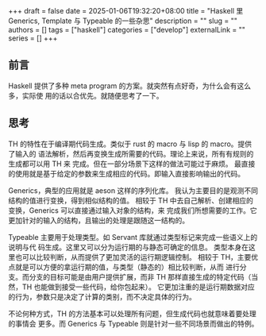 +++ 
draft = false
date = 2025-01-06T19:32:20+08:00
title = "Haskell 里 Generics, Template 与 Typeable 的一些杂思"
description = ""
slug = ""
authors = []
tags = ["haskell"]
categories = ["develop"]
externalLink = ""
series = []
+++

## 前言
Haskell 提供了多种 meta program 的方案。就突然有点好奇，为什么会有这么多，实际使
用的话以合优先。就随便思考了一下。


## 思考
TH 的特性在于编译期代码生成。类似于 rust 的 macro 与 lisp 的 macro。提供了输入的
语法解析，然后再变换生成所需要的代码。理论上来说，所有有规则的生成都可以用 TH 来
完成。但在一部分场景下这样的做法可能过于麻烦。
最直接的使用就是基于给定的参数来生成相应的代码。即输入直接影响输出的代码。

Generics，典型的应用就是 aeson 这样的序列化库。
我认为主要目的是观测不同结构的值进行变换，得到相似结构的值。
相较于 TH 中去自己解析、创建相应的变换，Generics 可以直接通过输入对象的结构，来
完成我们所想需要的工作。它更加针对的输入的结构，且输出的处理是跟随这一结构的。

Typeable 主要用于处理类型。如 Servant 库就通过类型标记来完成一些语义上的说明与代
码生成。这里又可以分为运行期的与静态可确定的信息。
类型本身在这里也可以比较判断，从而提供了更加灵活的运行期逻辑控制。
相较于 TH，主要优点就是可以方便的拿运行期的值，与类型（静态的）相比较判断，从而
进行分支。而分支的目标可能是由用户提供扩展，而非 TH 那样直接生成的特定代码（当
然，TH 也能做到接受一些代码，给你包起来）。
它更加注重的是运行期数据对应的行为，参数只是决定了计算的类别，而不决定具体的行为。

不论何种方式，TH 的方法基本可以处理所有问题，但生成代码也就意味着要处理的事情会
更多。而 Generics 与 Typeable 则是针对一些不同场景而做出的特例。
